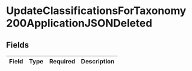 # UpdateClassificationsForTaxonomy200ApplicationJSONDeleted


## Fields

| Field       | Type        | Required    | Description |
| ----------- | ----------- | ----------- | ----------- |